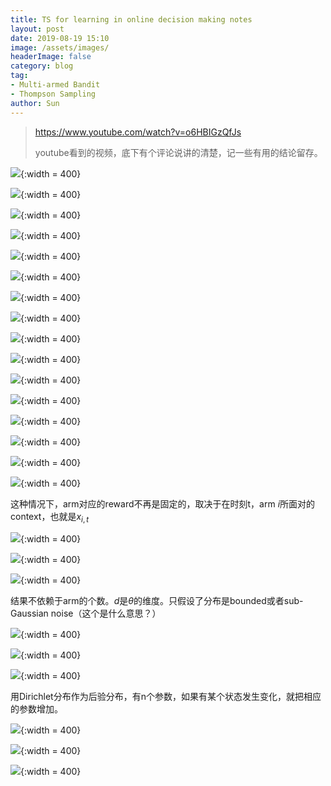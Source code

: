 ```yaml
---
title: TS for learning in online decision making notes
layout: post
date: 2019-08-19 15:10
image: /assets/images/
headerImage: false
category: blog
tag:
- Multi-armed Bandit
- Thompson Sampling
author: Sun
---
```


> https://www.youtube.com/watch?v=o6HBIGzQfJs
>
> youtube看到的视频，底下有个评论说讲的清楚，记一些有用的结论留存。

![](/assets/images/2019-08-19-TS-for-learning/image-20190819153456044.png){:width = 400}

![](/assets/images/2019-08-19-TS-for-learning/image-20190819164113355.png){:width = 400}

![](/assets/images/2019-08-19-TS-for-learning/image-20190819164257356.png){:width = 400}

![](/assets/images/2019-08-19-TS-for-learning/image-20190819164723254.png){:width = 400}

![](/assets/images/2019-08-19-TS-for-learning/image-20190819165336226.png){:width = 400}

![](/assets/images/2019-08-19-TS-for-learning/image-20190819170427790.png){:width = 400}

![](/assets/images/2019-08-19-TS-for-learning/image-20190819174515090.png){:width = 400}

![](/assets/images/2019-08-19-TS-for-learning/image-20190819181353599.png){:width = 400}

![](/assets/images/2019-08-19-TS-for-learning/image-20190819181244874.png){:width = 400}

![](/assets/images/2019-08-19-TS-for-learning/image-20190819181801446.png){:width = 400}

![](/assets/images/2019-08-19-TS-for-learning/image-20190820095824548.png){:width = 400} 

![](/assets/images/2019-08-19-TS-for-learning/image-20190820100517116.png){:width = 400}

![](/assets/images/2019-08-19-TS-for-learning/image-20190820102506039.png){:width = 400}

![](/assets/images/2019-08-19-TS-for-learning/image-20190820103059444.png){:width = 400}

![](/assets/images/2019-08-19-TS-for-learning/image-20190820103913501.png){:width = 400}

![](/assets/images/2019-08-19-TS-for-learning/image-20190820105747868.png){:width = 400}

这种情况下，arm对应的reward不再是固定的，取决于在时刻t，arm $i$所面对的context，也就是$x_{i,t}$

![](/assets/images/2019-08-19-TS-for-learning/image-20190820111048606.png){:width = 400}

![](/assets/images/2019-08-19-TS-for-learning/image-20190820124429465.png){:width = 400}

![](/assets/images/2019-08-19-TS-for-learning/image-20190820124528540.png){:width = 400}

结果不依赖于arm的个数。$d$是$\theta$的维度。只假设了分布是bounded或者sub-Gaussian noise（这个是什么意思？）

![](/assets/images/2019-08-19-TS-for-learning/image-20190820135651783.png){:width = 400}

![](/assets/images/2019-08-19-TS-for-learning/image-20190820135720500.png){:width = 400}

![](/assets/images/2019-08-19-TS-for-learning/image-20190820143903339.png){:width = 400}

用Dirichlet分布作为后验分布，有n个参数，如果有某个状态发生变化，就把相应的参数增加。

![](/assets/images/2019-08-19-TS-for-learning/image-20190820144808757.png){:width = 400}

![](/assets/images/2019-08-19-TS-for-learning/image-20190820145151327.png){:width = 400}

![](/assets/images/2019-08-19-TS-for-learning/image-20190820145534993.png){:width = 400}

